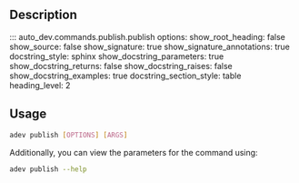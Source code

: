 ## Description

::: auto_dev.commands.publish.publish
    options:
      show_root_heading: false
      show_source: false
      show_signature: true
      show_signature_annotations: true
      docstring_style: sphinx
      show_docstring_parameters: true
      show_docstring_returns: false
      show_docstring_raises: false
      show_docstring_examples: true
      docstring_section_style: table
      heading_level: 2

## Usage

```bash
adev publish [OPTIONS] [ARGS]
```

Additionally, you can view the parameters for the command using:
```bash
adev publish --help
```


